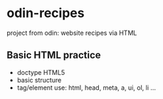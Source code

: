 # odin-recipes
project from odin: website recipes via HTML

## Basic HTML practice
- doctype HTML5
- basic structure
- tag/element use: html, head, meta, a, ui, ol, li ... 
